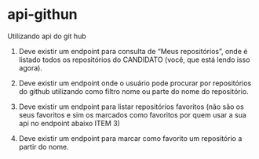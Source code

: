 # api-githun
Utilizando api do git hub

1. Deve existir um endpoint para consulta de “Meus repositórios”, onde é listado todos os repositórios do CANDIDATO (você, que está lendo isso agora). 
 
2. Deve existir um endpoint onde o usuário pode procurar por repositórios do github utilizando como filtro nome ou parte do nome do repositório. 
 
3. Deve existir um endpoint para listar repositórios favoritos (não são os seus favoritos e sim os marcados como favoritos por quem usar a sua api no endpoint abaixo ITEM 3) 
 
3. Deve existir um endpoint para marcar como favorito um repositório a partir do nome. 
